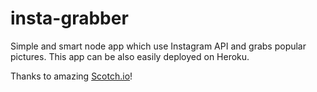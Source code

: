 # insta-grabber

Simple and smart node app which use Instagram API and grabs popular pictures. This app can be also easily deployed on Heroku.

Thanks to amazing [Scotch.io](www.scotch.io)!

